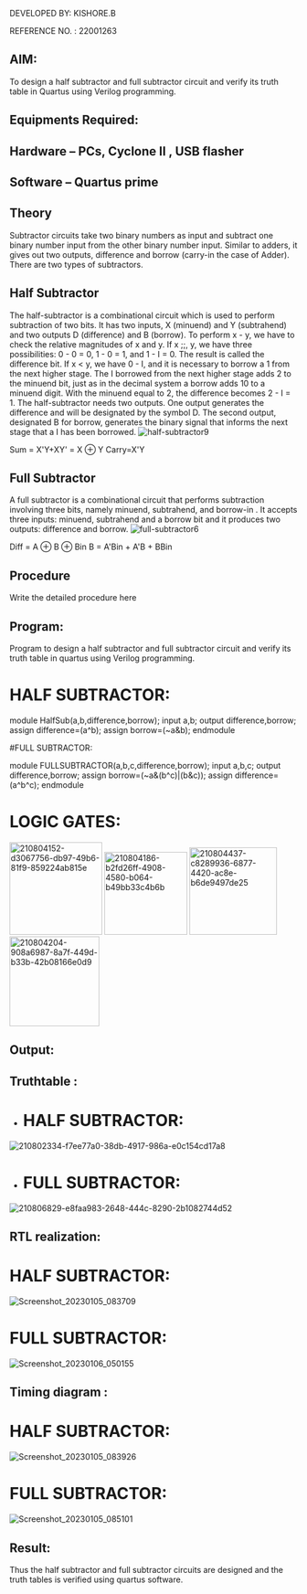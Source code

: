 DEVELOPED BY: KISHORE.B  

REFERENCE NO. : 22001263
## AIM:
To design a half subtractor and full subtractor circuit and verify its truth table in Quartus using Verilog programming.

## Equipments Required:
## Hardware – PCs, Cyclone II , USB flasher
## Software – Quartus prime
## Theory
Subtractor circuits take two binary numbers as input and subtract one binary number input from the other binary number input. Similar to adders, it gives out two outputs, difference and borrow (carry-in the case of Adder). There are two types of subtractors.

## Half Subtractor
The half-subtractor is a combinational circuit which is used to perform subtraction of two bits. It has two inputs, X (minuend) and Y (subtrahend) and two outputs D (difference) and B (borrow). To perform x - y, we have to check the relative magnitudes of x and y. If x ;;, y, we have three possibilities: 0 - 0 = 0, 1 - 0 = 1, and 1 - I = 0. The result is called the difference bit. If x < y, we have 0 - I, and it is necessary to borrow a 1 from the next higher stage. The I borrowed from the next higher stage adds 2 to the minuend bit, just as in the decimal system a borrow adds 10 to a minuend digit. With the minuend equal to 2, the difference becomes 2 - I = 1. The half-subtractor needs two outputs. One output generates the difference and will be designated by the symbol D. The second output, designated B for borrow, generates the binary signal that informs the next stage that a I has been borrowed.
![half-subtractor9](https://user-images.githubusercontent.com/36288975/166112538-58c3bc7c-ee5d-4e6a-ac8d-8e8328efe27a.png)


Sum = X'Y+XY' = X ⊕ Y
Carry=X'Y

## Full Subtractor
A full subtractor is a combinational circuit that performs subtraction involving three bits, namely minuend, subtrahend, and borrow-in . It accepts three inputs: minuend, subtrahend and a borrow bit and it produces two outputs: difference and borrow. 
![full-subtractor6](https://user-images.githubusercontent.com/36288975/166112541-24c68359-3de8-4674-ae22-8272ffc385ed.png)


Diff = A ⊕ B ⊕ Bin B = A'Bin + A'B + BBin

## Procedure



Write the detailed procedure here 


## Program:
Program to design a half subtractor and full subtractor circuit and verify its truth table in quartus using Verilog programming.
# HALF SUBTRACTOR:

module HalfSub(a,b,difference,borrow);
input a,b;
output difference,borrow;
assign difference=(a^b);
assign borrow=(~a&b);
endmodule


#FULL SUBTRACTOR:

module FULLSUBTRACTOR(a,b,c,difference,borrow);
input a,b,c;
output difference,borrow;
assign borrow=(~a&(b^c)|(b&c));
assign difference=(a^b^c);
endmodule

# LOGIC GATES:
<img width="162" alt="210804152-d3067756-db97-49b6-81f9-859224ab815e" src="https://user-images.githubusercontent.com/121484538/211005834-9ab7b20e-60e4-4196-8e91-8e09692359af.png">
<img width="145" alt="210804186-b2fd26ff-4908-4580-b064-b49bb33c4b6b" src="https://user-images.githubusercontent.com/121484538/211005853-0807d73b-6748-4b7a-a87b-1ff66ab76ea6.png">
<img width="153" alt="210804437-c8289936-6877-4420-ac8e-b6de9497de25" src="https://user-images.githubusercontent.com/121484538/211005875-2c0761c1-f830-449d-a495-f603bbc019b4.png">
<img width="157" alt="210804204-908a6987-8a7f-449d-b33b-42b08166e0d9" src="https://user-images.githubusercontent.com/121484538/211005893-7c890340-a169-4f50-8837-ce6a74e5c0d2.png">


## Output:


## Truthtable :

- # HALF SUBTRACTOR:
![210802334-f7ee77a0-38db-4917-986a-e0c154cd17a8](https://user-images.githubusercontent.com/121484538/211006126-b8043633-d3ab-4043-915d-7fdfe47736a0.jpg)



- # FULL SUBTRACTOR:
![210806829-e8faa983-2648-444c-8290-2b1082744d52](https://user-images.githubusercontent.com/121484538/211006155-a46e33d2-0cf8-4338-8734-22ec26bafa5f.jpg)


##  RTL realization:
 # HALF SUBTRACTOR:
 
 ![Screenshot_20230105_083709](https://user-images.githubusercontent.com/121484538/211006455-c31f53dd-d285-404e-b460-f68da2ea8302.png)

 
 
 # FULL SUBTRACTOR:
 
 ![Screenshot_20230106_050155](https://user-images.githubusercontent.com/121484538/211006503-e97b1a80-4e5c-433b-894f-38a25c9493bd.png)



## Timing diagram :

# HALF SUBTRACTOR:

![Screenshot_20230105_083926](https://user-images.githubusercontent.com/121484538/211006674-8f444baf-a7e8-4c8e-81c1-be7d17684d06.png)


# FULL SUBTRACTOR:


![Screenshot_20230105_085101](https://user-images.githubusercontent.com/121484538/211006708-fd67f153-1548-4387-81e8-adb07cc0d789.png)


## Result:
Thus the half subtractor and full subtractor circuits are designed and the truth tables is verified using quartus software.
